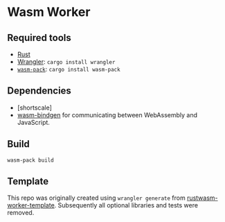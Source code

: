 # Wasm Worker

## Required tools

- [Rust](https://jldec.me/forays-from-node-to-rust#first-impressions)
- [Wrangler](https://developers.cloudflare.com/workers/cli-wrangler/install-update): `cargo install wrangler`
- [`wasm-pack`](https://rustwasm.github.io/docs/wasm-pack/): `cargo install wasm-pack`

## Dependencies

- [shortscale]
- [wasm-bindgen](https://github.com/rustwasm/wasm-bindgen) for communicating between WebAssembly and JavaScript.

## Build

`wasm-pack build`

## Template

This repo was originally created using `wrangler generate` from [rustwasm-worker-template](https://github.com/cloudflare/rustwasm-worker-template/commit/72d390bf22983d43a1da3681faa093874fa32837). Subsequently all optional libraries and tests were removed.
